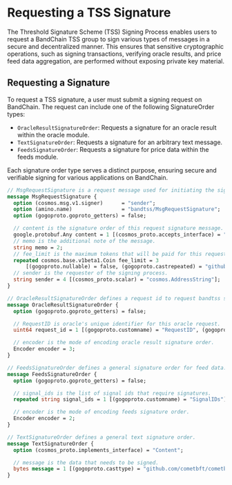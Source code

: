 # Requesting a TSS Signature

The Threshold Signature Scheme (TSS) Signing Process enables users to request a BandChain TSS group to sign various types of messages in a secure and decentralized manner. This ensures that sensitive cryptographic operations, such as signing transactions, verifying oracle results, and price feed data aggregation, are performed without exposing private key material.

## Requesting a Signature

To request a TSS signature, a user must submit a signing request on BandChain. The request can include one of the following SignatureOrder types:

- `OracleResultSignatureOrder`: Requests a signature for an oracle result within the oracle module.
- `TextSignatureOrder`: Requests a signature for an arbitrary text message.
- `FeedsSignatureOrder`: Requests a signature for price data within the feeds module.

Each signature order type serves a distinct purpose, ensuring secure and verifiable signing for various applications on BandChain.

```protobuf
// MsgRequestSignature is a request message used for initiating the signing process.
message MsgRequestSignature {
  option (cosmos.msg.v1.signer)      = "sender";
  option (amino.name)                = "bandtss/MsgRequestSignature";
  option (gogoproto.goproto_getters) = false;

  // content is the signature order of this request signature message.
  google.protobuf.Any content = 1 [(cosmos_proto.accepts_interface) = "Content"];
  // memo is the additional note of the message.
  string memo = 2;
  // fee_limit is the maximum tokens that will be paid for this request.
  repeated cosmos.base.v1beta1.Coin fee_limit = 3
      [(gogoproto.nullable) = false, (gogoproto.castrepeated) = "github.com/cosmos/cosmos-sdk/types.Coins"];
  // sender is the requester of the signing process.
  string sender = 4 [(cosmos_proto.scalar) = "cosmos.AddressString"];
}

// OracleResultSignatureOrder defines a request id to request bandtss signature from the oracle result.
message OracleResultSignatureOrder {
  option (gogoproto.goproto_getters) = false;

  // RequestID is oracle's unique identifier for this oracle request.
  uint64 request_id = 1 [(gogoproto.customname) = "RequestID", (gogoproto.casttype) = "RequestID"];

  // encoder is the mode of encoding oracle result signature order.
  Encoder encoder = 3;
}

// FeedsSignatureOrder defines a general signature order for feed data.
message FeedsSignatureOrder {
  option (gogoproto.goproto_getters) = false;

  // signal_ids is the list of signal ids that require signatures.
  repeated string signal_ids = 1 [(gogoproto.customname) = "SignalIDs"];

  // encoder is the mode of encoding feeds signature order.
  Encoder encoder = 2;
}

// TextSignatureOrder defines a general text signature order.
message TextSignatureOrder {
  option (cosmos_proto.implements_interface) = "Content";

  // message is the data that needs to be signed.
  bytes message = 1 [(gogoproto.casttype) = "github.com/cometbft/cometbft/libs/bytes.HexBytes"];
}
```
